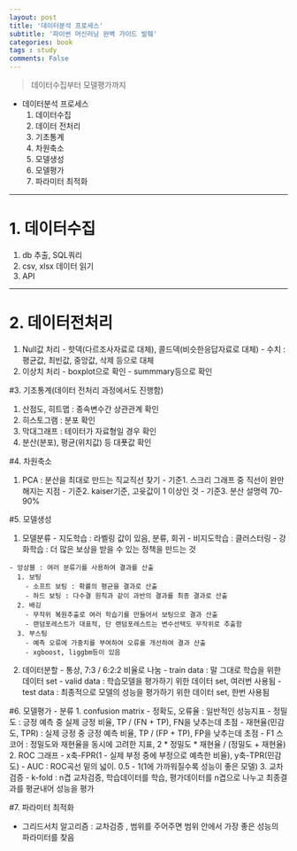 ```yaml
---
layout: post
title: '데이터분석 프로세스'
subtitle: '파이썬 머신러닝 완벽 가이드 발췌'
categories: book
tags : study
comments: False
---
```


> 데이터수집부터 모델평가까지

- 데이터분석 프로세스
  1. 데이터수집
  2. 데이터 전처리
  3. 기초통계
  4. 차원축소
  5. 모델생성
  6. 모델평가
  7. 파라미터 최적화

-----------------------------------------

# 1. 데이터수집
  1. db 추출, SQL쿼리
  2. csv, xlsx 데이터 읽기
  3. API

-----------------------------------------

# 2. 데이터전처리
  1. Null값 처리
    - 핫덱(다르조사자료로 대체), 콜드덱(비슷한응답자료로 대체)
    - 수치 : 평균값, 최빈값, 중앙값, 삭제 등으로 대체
  2. 이상치 처리
    - boxplot으로 확인
    - summmary등으로 확인

#3. 기초통계(데이터 전처리 과정에서도 진행함)
  1. 산점도, 히트맵 : 종속변수간 상관관계 확인
  2. 히스토그램 : 분포 확인
  3. 막대그래프 : 테이터가 자료형일 경우 확인
  4. 분산(분포), 평균(위치값) 등 대푯값 확인

#4. 차원축소
  1. PCA : 분산을 최대로 만드는 직교직선 찾기
    - 기준1. 스크리 그래프 중 직선이 완만해지는 지점
    - 기준2. kaiser기준, 고윳값이 1 이상인 것
    - 기준3. 분산 설명력 70-90%
  
#5. 모델생성
  1. 모델분류
    - 지도학습 : 라벨링 값이 있음, 분류, 회귀
    - 비지도학습 : 클러스터링
    - 강화학습 : 더 많은 보상을 받을 수 있는 정책을 만드는 것
    
    - 앙상블 : 여러 분류기를 사용하여 결과를 산출
      1. 보팅
        - 소프트 보팅 : 확률의 평균을 결과로 산출
        - 하드 보팅 : 다수결 원칙과 같이 과반의 결과를 최종 결과로 산출
      2. 배깅
        - 무작위 복원추출로 여러 학습기를 만들어서 보팅으로 결과 산출
        - 랜덤포레스트가 대표적, 단 랜덤포레스트는 변수선택도 무작위로 추출함
      3. 부스팅
        - 예측 오류에 가중치를 부여하여 오류를 개선하여 결과 산출
        - xgboost, liggbm등이 있음
      
  2. 데이터분할
    - 통상, 7:3 / 6:2:2 비율로 나눔
    - train data : 말 그대로 학습을 위한 데이터 set
    - valid data : 학습모델을 평가하기 위한 데이터 set, 여러번 사용됨
    - test data : 최종적으로 모델의 성능을 평가하기 위한 데이터 set, 한번 사용됨

#6. 모델평가
    - 분류
      1. confusion matrix
        - 정확도, 오류율 : 일반적인 성능지표
        - 정밀도 : 긍정 예측 중 실제 긍정 비율, TP / (FN + TP), FN을 낮추는데 초점
        - 재현율(민감도, TPR) : 실제 긍정 중 긍정 예측 비율, TP / (FP + TP), FP을 낮추는데 초점
        - F1 스코어 : 정밀도와 재현율을 동시에 고려한 지표, 2 * 정밀도 * 재현율 / (정밀도 + 재현율)
      2. ROC 그래프
        - x축-FPR(1 - 실제 부정 중에 부정으로 예측한 비율), y축-TPR(민감도)
        - AUC : ROC곡선 밑의 넓이. 0.5 - 1(1에 가까워질수록 성능이 좋은 모델)
      3. 교차검증
        - k-fold : n겹 교차검증, 학습데이터를 학습, 평가데이터를 n겹으로 나누고 최종결과를 평균내어 성능을 평가

#7. 파라미터 최적화
  - 그리드서치 알고리즘 : 교차검증 , 범위를 주어주면 범위 안에서 가장 좋은 성능의 파라미터를 찾음




	